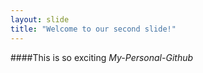 ```yaml
---
layout: slide
title: "Welcome to our second slide!"
---
```

####This is so exciting
*My-Personal-Github*
